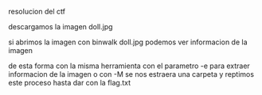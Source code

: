 resolucion del ctf

descargamos la imagen doll.jpg

si abrimos la imagen con binwalk doll.jpg
podemos ver informacion de la imagen

de esta forma con la misma herramienta con el parametro -e para extraer informacion de la imagen
o con -M se nos estraera una carpeta y reptimos este proceso hasta dar con la flag.txt
